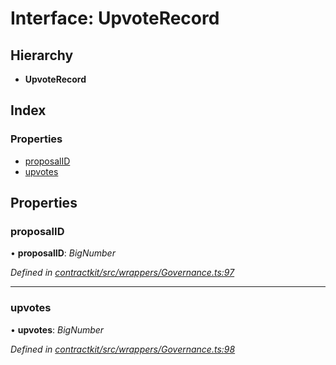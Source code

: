 # Interface: UpvoteRecord

## Hierarchy

* **UpvoteRecord**

## Index

### Properties

* [proposalID](_wrappers_governance_.upvoterecord.md#proposalid)
* [upvotes](_wrappers_governance_.upvoterecord.md#upvotes)

## Properties

###  proposalID

• **proposalID**: *BigNumber*

*Defined in [contractkit/src/wrappers/Governance.ts:97](https://github.com/celo-org/celo-monorepo/blob/master/packages/contractkit/src/wrappers/Governance.ts#L97)*

___

###  upvotes

• **upvotes**: *BigNumber*

*Defined in [contractkit/src/wrappers/Governance.ts:98](https://github.com/celo-org/celo-monorepo/blob/master/packages/contractkit/src/wrappers/Governance.ts#L98)*
